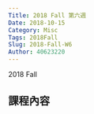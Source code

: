 ```yaml
---
Title: 2018 Fall 第六週
Date: 2018-10-15
Category: Misc
Tags: 2018Fall
Slug: 2018-Fall-W6
Author: 40623220
---
```


2018 Fall 

<!-- PELICAN_END_SUMMARY -->

課程內容
----


